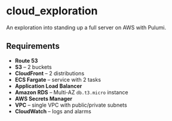 # cloud_exploration

An exploration into standing up a full server on AWS with Pulumi.

## Requirements

- **Route 53**  
- **S3** – 2 buckets  
- **CloudFront** – 2 distributions  
- **ECS Fargate** – service with 2 tasks  
- **Application Load Balancer**  
- **Amazon RDS** – Multi-AZ `db.t3.micro` instance  
- **AWS Secrets Manager**  
- **VPC** – single VPC with public/private subnets  
- **CloudWatch** – logs and alarms  
